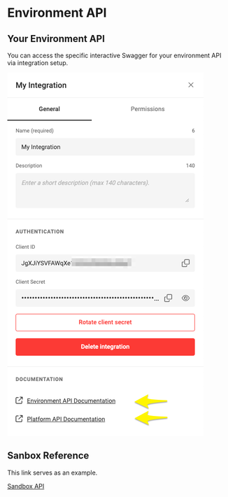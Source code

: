 # Environment API

## Your Environment API

You can access the specific interactive Swagger for your environment API via integration setup.

![ui](integration01.png)

## Sanbox Reference

This link serves as an example.

[Sandbox API](https://sandbox1.chili-publish-sandbox.online/grafx/swagger/index.html)

